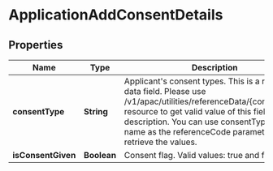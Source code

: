 # ApplicationAddConsentDetails

## Properties
Name | Type | Description | Notes
------------ | ------------- | ------------- | -------------
**consentType** | **String** | Applicant&#x27;s consent types. This is a reference data field. Please use /v1/apac/utilities/referenceData/{consentType} resource to get valid value of this field with description. You can use consentType field name as the referenceCode parameter to retrieve the values. |  [optional]
**isConsentGiven** | **Boolean** | Consent flag. Valid values: true and false |  [optional]

